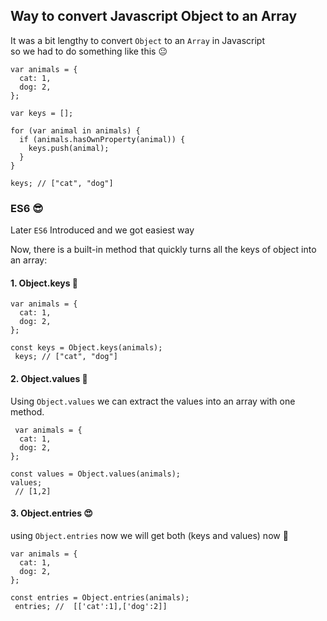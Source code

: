 ## Way to convert Javascript Object to an Array

It was a bit lengthy to convert `Object` to an `Array` in Javascript <br>
so we had to do something like this 😐
```
var animals = {
  cat: 1,
  dog: 2,
};

var keys = [];

for (var animal in animals) {
  if (animals.hasOwnProperty(animal)) {
    keys.push(animal);
  }
}

keys; // ["cat", "dog"]
``` 

### ES6 😎

Later `ES6` Introduced and we got easiest way  

Now, there is a built-in method that quickly turns all the keys of object into an array:

#### 1. Object.keys 🤩

```
var animals = {
  cat: 1,
  dog: 2,
};

const keys = Object.keys(animals);
 keys; // ["cat", "dog"]
``` 

#### 2. Object.values 🤟

Using `Object.values` we can extract the values into an array with one method. 

```
 var animals = {
  cat: 1,
  dog: 2,
};

const values = Object.values(animals);
values; 
 // [1,2]

``` 

#### 3. Object.entries 😍
using `Object.entries` now we will get both (keys and values) now 🥳

```
var animals = {
  cat: 1,
  dog: 2,
};

const entries = Object.entries(animals);
 entries; //  [['cat':1],['dog':2]]
``` 

